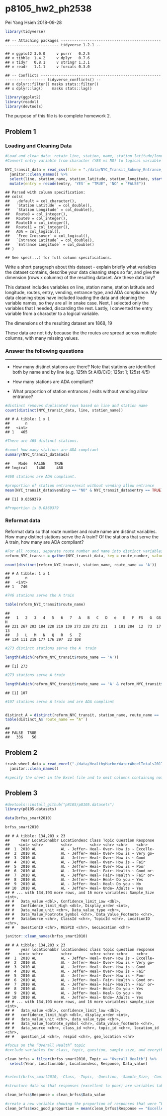 p8105\_hw2\_ph2538
================
Pei Yang Hsieh
2018-09-28

``` r
library(tidyverse)
```

    ## -- Attaching packages --------------------------------------------------------------------- tidyverse 1.2.1 --

    ## v ggplot2 3.0.0     v purrr   0.2.5
    ## v tibble  1.4.2     v dplyr   0.7.6
    ## v tidyr   0.8.1     v stringr 1.3.1
    ## v readr   1.1.1     v forcats 0.3.0

    ## -- Conflicts ------------------------------------------------------------------------ tidyverse_conflicts() --
    ## x dplyr::filter() masks stats::filter()
    ## x dplyr::lag()    masks stats::lag()

``` r
library(ggplot2)
library(readxl)
library(devtools)
```

The purpose of this file is to complete homework
2.

## Problem 1

### Loading and Cleaning Data

``` r
#Load and clean data: retain line, station, name, station latitude/longitude, routes served, entry, vending, entrance type, and ADA compliance
#Convert entry variable from character (YES vs NO) to logical variable

NYC_transit_data = read_csv(file = "./data/NYC_Transit_Subway_Entrance_And_Exit_Data.csv") %>%
  janitor::clean_names() %>%
  select(line, station_name, station_latitude, station_longitude, starts_with("route"), entry, vending, entrance_type, ada) %>%
  mutate(entry = recode(entry, 'YES' = "TRUE", 'NO' = "FALSE"))
```

    ## Parsed with column specification:
    ## cols(
    ##   .default = col_character(),
    ##   `Station Latitude` = col_double(),
    ##   `Station Longitude` = col_double(),
    ##   Route8 = col_integer(),
    ##   Route9 = col_integer(),
    ##   Route10 = col_integer(),
    ##   Route11 = col_integer(),
    ##   ADA = col_logical(),
    ##   `Free Crossover` = col_logical(),
    ##   `Entrance Latitude` = col_double(),
    ##   `Entrance Longitude` = col_double()
    ## )

    ## See spec(...) for full column specifications.

Write a short paragraph about this dataset - explain briefly what
variables the dataset contains, describe your data cleaning steps so
far, and give the dimension (rows x columns) of the resulting dataset.
Are these data tidy?

This dataset includes variables on line, station name, station latitude
and longitude, routes, entry, vending, entrance type, and ADA
compliance. My data cleaning steps have included loading the data and
cleaning the variable names, so they are all in snake case. Next, I
selected only the variables that I needed, discarding the rest. Lastly,
I converted the entry variable from a character to a logical variable.

The dimensions of the resulting dataset are 1868, 19

These data are not tidy because the the routes are spread across
multiple columns, with many missing values.

### Answer the following questions

-----

  - How many distinct stations are there? Note that stations are
    identified both by name and by line (e.g. 125th St A/B/C/D; 125st 1;
    125st 4/5)

  - How many stations are ADA compliant?

  - What proportion of station entrances / exits without vending allow
    entrance?

<!-- end list -->

``` r
#distinct removes duplicated rows based on line and station name
count(distinct(NYC_transit_data, line, station_name))
```

    ## # A tibble: 1 x 1
    ##       n
    ##   <int>
    ## 1   465

``` r
#There are 465 distinct stations.

#count how many stations are ADA compliant
summary(NYC_transit_data$ada)
```

    ##    Mode   FALSE    TRUE 
    ## logical    1400     468

``` r
#468 stations are ADA compliant.

#proportion of station entrance/exit without vending allow entrance
mean(NYC_transit_data$vending == "NO" & NYC_transit_data$entry == TRUE)
```

    ## [1] 0.0369379

``` r
#Proportion is 0.0369379
```

### Reformat data

Reformat data so that route number and route name are distinct
variables. How many distinct stations serve the A train? Of the stations
that serve the A train, how many are ADA compliant?

``` r
#For all routes, separate route number and name into distinct variables
reform_NYC_transit = gather(NYC_transit_data, key = route_number, value = route_name, route1:route11)

count(distinct(reform_NYC_transit, station_name, route_name == 'A'))
```

    ## # A tibble: 1 x 1
    ##       n
    ##   <int>
    ## 1   746

``` r
#746 stations serve the A train

table(reform_NYC_transit$route_name)
```

    ## 
    ##   1   2   3   4   5   6   7   A   B   C   D   e   E   F  FS   G  GS   H 
    ## 221 267 203 184 228 219 139 273 228 272 211   1 181 284  12  73  17  13 
    ##   J   L   M   N   Q   R   S   Z 
    ## 134 111 219 177 176 297  22 108

``` r
#273 distinct stations serve the A  train

length(which(reform_NYC_transit$route_name == 'A'))
```

    ## [1] 273

``` r
#273 stations serve A train

length(which(reform_NYC_transit$route_name == 'A' & reform_NYC_transit$ada == TRUE))
```

    ## [1] 107

``` r
#107 stations serve A train and are ADA compliant


distinct_A = distinct(reform_NYC_transit, station_name, route_name == 'A')
table(distinct_A$`route_name == "A"`)
```

    ## 
    ## FALSE  TRUE 
    ##   336    56

## Problem 2

``` r
trash_wheel_data = read_excel("./data/HealthyHarborWaterWheelTotals2017-9-26.xlsx") %>%
  janitor::clean_names()

#specify the sheet in the Excel file and to omit columns containing notes (using the range argument and cell_cols() function)
```

## Problem 3

``` r
#devtools::install_github("p8105/p8105.datasets")
library(p8105.datasets)

data(brfss_smart2010)

brfss_smart2010
```

    ## # A tibble: 134,203 x 23
    ##     Year Locationabbr Locationdesc Class Topic Question Response
    ##    <int> <chr>        <chr>        <chr> <chr> <chr>    <chr>   
    ##  1  2010 AL           AL - Jeffer~ Heal~ Over~ How is ~ Excelle~
    ##  2  2010 AL           AL - Jeffer~ Heal~ Over~ How is ~ Very go~
    ##  3  2010 AL           AL - Jeffer~ Heal~ Over~ How is ~ Good    
    ##  4  2010 AL           AL - Jeffer~ Heal~ Over~ How is ~ Fair    
    ##  5  2010 AL           AL - Jeffer~ Heal~ Over~ How is ~ Poor    
    ##  6  2010 AL           AL - Jeffer~ Heal~ Fair~ Health ~ Good or~
    ##  7  2010 AL           AL - Jeffer~ Heal~ Fair~ Health ~ Fair or~
    ##  8  2010 AL           AL - Jeffer~ Heal~ Heal~ Do you ~ Yes     
    ##  9  2010 AL           AL - Jeffer~ Heal~ Heal~ Do you ~ No      
    ## 10  2010 AL           AL - Jeffer~ Heal~ Unde~ Adults ~ Yes     
    ## # ... with 134,193 more rows, and 16 more variables: Sample_Size <int>,
    ## #   Data_value <dbl>, Confidence_limit_Low <dbl>,
    ## #   Confidence_limit_High <dbl>, Display_order <int>,
    ## #   Data_value_unit <chr>, Data_value_type <chr>,
    ## #   Data_Value_Footnote_Symbol <chr>, Data_Value_Footnote <chr>,
    ## #   DataSource <chr>, ClassId <chr>, TopicId <chr>, LocationID <chr>,
    ## #   QuestionID <chr>, RESPID <chr>, GeoLocation <chr>

``` r
janitor::clean_names(brfss_smart2010)
```

    ## # A tibble: 134,203 x 23
    ##     year locationabbr locationdesc class topic question response
    ##    <int> <chr>        <chr>        <chr> <chr> <chr>    <chr>   
    ##  1  2010 AL           AL - Jeffer~ Heal~ Over~ How is ~ Excelle~
    ##  2  2010 AL           AL - Jeffer~ Heal~ Over~ How is ~ Very go~
    ##  3  2010 AL           AL - Jeffer~ Heal~ Over~ How is ~ Good    
    ##  4  2010 AL           AL - Jeffer~ Heal~ Over~ How is ~ Fair    
    ##  5  2010 AL           AL - Jeffer~ Heal~ Over~ How is ~ Poor    
    ##  6  2010 AL           AL - Jeffer~ Heal~ Fair~ Health ~ Good or~
    ##  7  2010 AL           AL - Jeffer~ Heal~ Fair~ Health ~ Fair or~
    ##  8  2010 AL           AL - Jeffer~ Heal~ Heal~ Do you ~ Yes     
    ##  9  2010 AL           AL - Jeffer~ Heal~ Heal~ Do you ~ No      
    ## 10  2010 AL           AL - Jeffer~ Heal~ Unde~ Adults ~ Yes     
    ## # ... with 134,193 more rows, and 16 more variables: sample_size <int>,
    ## #   data_value <dbl>, confidence_limit_low <dbl>,
    ## #   confidence_limit_high <dbl>, display_order <int>,
    ## #   data_value_unit <chr>, data_value_type <chr>,
    ## #   data_value_footnote_symbol <chr>, data_value_footnote <chr>,
    ## #   data_source <chr>, class_id <chr>, topic_id <chr>, location_id <chr>,
    ## #   question_id <chr>, respid <chr>, geo_location <chr>

``` r
#focus on the “Overall Health” topic
#exclude variables for class, topic, question, sample size, and everything from lower confidence limit to GeoLocation

clean_brfss = filter(brfss_smart2010, Topic == "Overall Health") %>%
  select(Year, Locationabbr, Locationdesc, Response, Data_value) 


#select(brfss_smart2010, -Class, -Topic, -Question, -Sample_Size, -Confidence_limit_Low:GeoLocation)

#structure data so that responses (excellent to poor) are variables taking the value of Data_value

clean_brfss$Response = clean_brfss$Data_value

#create a new variable showing the proportion of responses that were “Excellent” or “Very Good”
clean_brfss$exc_good_proportion = mean(clean_brfss$Response == "Excellent" & clean_brfss$Response == "Very Good")
```
